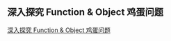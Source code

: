 ## 深入探究 Function & Object 鸡蛋问题

[深入探究 Function & Object 鸡蛋问题](https://mp.weixin.qq.com/s/UsgQNWwH7_q8vGQbtSsiTg?scene=25#wechat_redirect)

